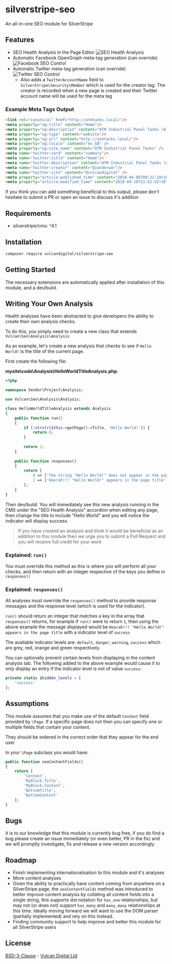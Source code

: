 # silverstripe-seo
An all-in-one SEO module for SilverStripe

## Features
* SEO Health Analysis in the Page Editor ![SEO Health Analysis](https://i.imgur.com/axlmK1j.png)
* Automatic Facebook OpenGraph meta-tag generation (can override) ![Facebook SEO Control](https://i.imgur.com/FcK0ExJ.png)
* Automatic Twitter meta-tag generation (can override) ![Twitter SEO Control](https://i.imgur.com/7I4rnXw.png)
    * Also adds a `TwitterAccountName` field to `SilverStripe\Security\Member` which is used for the creator tag. The creator is recorded when a new page is created and their Twitter account name will be used for the meta tag

### Example Meta Tags Output
```html
<link rel="canonical" href="http://atmtanks.local/"/>
<meta property="og:title" content="Home"/>
<meta property="og:description" content="ATM Industrial Panel Tanks (ATM) specialises in tank builds, modifications and maintenance. ATM has performed significant tank refurbishments, re-lines and roof replacements for Government Hospitals, Power Stations, Food Process Companies, Mines and more."/>
<meta property="og:type" content="website"/>
<meta property="og:url" content="http://atmtanks.local/"/>
<meta property="og:locale" content="en_GB" />
<meta property="og:site_name" content="ATM Industrial Panel Tanks" />
<meta name="twitter:card" content="summary"/>
<meta name="twitter:title" content="Home"/>
<meta name="twitter:description" content="ATM Industrial Panel Tanks (ATM) specialises in tank builds, modifications and maintenance. ATM has performed significant tank refurbishments, re-lines and roof replacements for Government Hospitals, Power Stations, Food Process Companies, Mines and more."/>
<meta name="twitter:creator" content="@zanderwar"/>
<meta name="twitter:site" content="@vulcandigital" />
<meta property="article:published_time" content="2018-04-08T00:22:10+10:00" />
<meta property="article:modified_time" content="2018-04-16T21:52:52+10:00" />
```

If you think you can add something beneficial to this output, please don't hesitate to submit a PR or open an issue to discuss it's addition

## Requirements
* silverstripe/cms: ^4.1

## Installation
```bash
composer require vulcandigital/silverstripe-seo
```

## Getting Started
The necessary extensions are automatically applied after installation of this module, and a dev/build.

## Writing Your Own Analysis
Health analyses have been abstracted to give developers the ability to create their own analysis checks.

To do this, you simply need to create a new class that extends `Vulcan\Seo\Analysis\Analysis`

As an example, let's create a new analysis that checks to see if `Hello World!` is the title of the current page.

First create the following file:

**mysite\code\Analysis\HelloWorldTitleAnalysis.php**:
```php
<?php

namespace Vendor\Project\Analysis;

use Vulcan\Seo\Analysis\Analysis;

class HelloWorldTitleAnalysis extends Analysis 
{
    public function run() 
    {
        if (!strstr($this->getPage()->Title, 'Hello World!')) {
            return 0;
        }
        
        return 1;
    }
    
    public function responses() 
    {
        return [
            0 => ['The string "Hello World!" does not appear in the page title', 'danger'],
            1 => ['Hoorah!!! "Hello World!" appears in the page title', 'success'],
        ];
    }
}
```

Then dev/build. You will immediately see this new analysis running in the CMS under the "SEO Health Analysis" accordion when editing any page, then change the title to include "Hello World" and you will notice the indicator will display success.

> If you have created an analysis and think it would be beneficial as an addition to this module then we urge you to submit a Pull Request and you will receive full credit for your work

### Explained: `run()`
You must override this method as this is where you will perform all your checks, and then return with an integer respective of the keys you define in `responses()`

### Explained: `responses()`
All analyses must override the `responses()` method to provide response messages and the response level (which is used for the indicator).

`run()` should return an integer that matches a key in the array that `responses()` returns, for example if `run()` were to return `1`, then using the above example the message displayed would be `Hoorah!!! "Hello World!" appears in the page title` with a indicator level of `success`

The available indicator levels are: `default`, `danger`, `warning`, `success` which are grey, red, orange and green respectively.

You can optionally prevent certain levels from displaying in the content analysis tab. The following added to the above example would cause it to only display an entry if the indicator level is not of value `success`:

```php
private static $hidden_levels = [
    'success'
];
```

## Assumptions
This module assumes that you make use of the default `Content` field provided by `\Page`. If a specific page does not then you can specify one or multiple fields that contain your content.

They should be ordered in the correct order that they appear for the end user

In your `\Page` subclass you would have:

```php
public function seoContentFields() 
{
    return [
        'Content',
        'MyBlock.Title',
        'MyBlock.Content',
        'BottomTitle',
        'BottomContent'    
    ];
}
```

## Bugs
It is to our knowledge that this module is currently bug free, if you do find a bug please create an issue immediately (or even better, PR in the fix) and we will promptly investigate, fix and release a new version accordingly.

## Roadmap
* Finish implementing internationalisation to this module and it's analyses
* More content analyses
* Given the ability to practically have content coming from anywhere on a SilverStripe page, the `seoContentFields` method was introduced to better improve content analysis by collating all content fields into a single string, this supports dot notation for `has_one` relationships, but may not (or does not) support `has_many` and `many_many` relationships at this time. Ideally moving forward we will want to use the DOM parser (partially implemented) and rely on this instead.
* Finding community support to help improve and better this module for all SilverStripe users

## License
[BSD-3-Clause](LICENSE.md) - [Vulcan Digital Ltd](https://vulcandigital.co.nz)